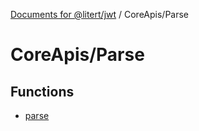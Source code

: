 [Documents for @litert/jwt](../../index.md) / CoreApis/Parse

# CoreApis/Parse

## Functions

- [parse](functions/parse.md)

